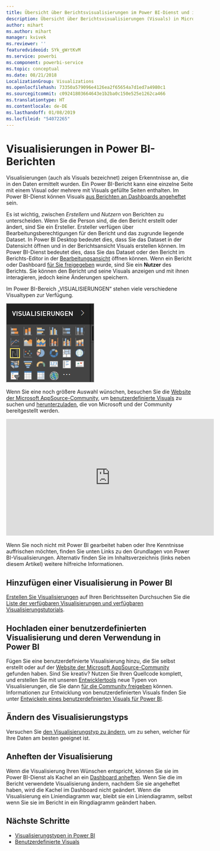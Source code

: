 ```yaml
---
title: Übersicht über Berichtsvisualisierungen im Power BI-Dienst und in Power BI Desktop
description: Übersicht über Berichtsvisualisierungen (Visuals) in Microsoft Power BI
author: mihart
ms.author: mihart
manager: kvivek
ms.reviewer: ''
featuredvideoid: SYk_gWrtKvM
ms.service: powerbi
ms.component: powerbi-service
ms.topic: conceptual
ms.date: 08/21/2018
LocalizationGroup: Visualizations
ms.openlocfilehash: 73350a579096e4126ea2f65654a7d1ed7a4980c1
ms.sourcegitcommit: c09241803664643e1b2ba0c150e525e1262ca466
ms.translationtype: HT
ms.contentlocale: de-DE
ms.lasthandoff: 01/08/2019
ms.locfileid: "54072265"
---
```

# <a name="visualizations-in-power-bi-reports"></a>Visualisierungen in Power BI-Berichten

Visualisierungen (auch als Visuals bezeichnet) zeigen Erkenntnisse an, die in den Daten ermittelt wurden. Ein Power BI-Bericht kann eine einzelne Seite mit einem Visual oder mehrere mit Visuals gefüllte Seiten enthalten. Im Power BI-Dienst können Visuals [aus Berichten an Dashboards angeheftet](../service-dashboard-pin-tile-from-report.md) sein.

Es ist wichtig, zwischen *Erstellern* und *Nutzern* von Berichten zu unterscheiden. Wenn Sie die Person sind, die den Bericht erstellt oder ändert, sind Sie ein Ersteller.  Ersteller verfügen über Bearbeitungsberechtigungen für den Bericht und das zugrunde liegende Dataset. In Power BI Desktop bedeutet dies, dass Sie das Dataset in der Datensicht öffnen und in der Berichtsansicht Visuals erstellen können. Im Power BI-Dienst bedeutet dies, dass Sie das Dataset oder den Bericht im Berichts-Editor in der [Bearbeitungsansicht](../consumer/end-user-reading-view.md) öffnen können. Wenn ein Bericht oder Dashboard [für Sie freigegeben](../consumer/end-user-shared-with-me.md) wurde, sind Sie ein **Nutzer** des Berichts. Sie können den Bericht und seine Visuals anzeigen und mit ihnen interagieren, jedoch keine Änderungen speichern.

Im Power BI-Bereich „VISUALISIERUNGEN“ stehen viele verschiedene Visualtypen zur Verfügung.

![](media/power-bi-report-visualizations/power-bi-templates.png)

Wenn Sie eine noch größere Auswahl wünschen, besuchen Sie die [Website der Microsoft AppSource-Community](https://appsource.microsoft.com), um [benutzerdefinierte Visuals](../developer/custom-visual-develop-tutorial.md) zu suchen und [herunterzuladen](https://appsource.microsoft.com/marketplace/apps?page=1&product=power-bi-visuals), die von Microsoft und der Community bereitgestellt werden.

<iframe width="560" height="315" src="https://www.youtube.com/embed/SYk_gWrtKvM?list=PL1N57mwBHtN0JFoKSR0n-tBkUJHeMP2cP" frameborder="0" allowfullscreen></iframe>


  Wenn Sie noch nicht mit Power BI gearbeitet haben oder Ihre Kenntnisse auffrischen möchten, finden Sie unten Links zu den Grundlagen von Power BI-Visualisierungen.  Alternativ finden Sie im Inhaltsverzeichnis (links neben diesem Artikel) weitere hilfreiche Informationen.

## <a name="add-a-visualization-in-power-bi"></a>Hinzufügen einer Visualisierung in Power BI

[Erstellen Sie Visualisierungen](power-bi-report-add-visualizations-i.md) auf Ihren Berichtsseiten Durchsuchen Sie die [Liste der verfügbaren Visualisierungen und verfügbaren Visualisierungstutorials](power-bi-visualization-types-for-reports-and-q-and-a.md). 

## <a name="upload-a-custom-visualization-and-use-it-in-power-bi"></a>Hochladen einer benutzerdefinierten Visualisierung und deren Verwendung in Power BI

Fügen Sie eine benutzerdefinierte Visualisierung hinzu, die Sie selbst erstellt oder auf der [Website der Microsoft AppSource-Community](https://appsource.microsoft.com/marketplace/apps?product=power-bi-visuals) gefunden haben. Sind Sie kreativ? Nutzen Sie Ihren Quellcode komplett, und erstellen Sie mit unseren [Entwicklertools](../developer/custom-visual-develop-tutorial.md) neue Typen von Visualisierungen, die Sie dann [für die Community freigeben](../developer/office-store.md) können. Informationen zur Entwicklung von benutzerdefinierten Visuals finden Sie unter [Entwickeln eines benutzerdefinierten Visuals für Power BI](../developer/custom-visual-develop-tutorial.md).

## <a name="change-the-visualization-type"></a>Ändern des Visualisierungstyps

Versuchen Sie [den Visualisierungstyp zu ändern](power-bi-report-change-visualization-type.md), um zu sehen, welcher für Ihre Daten am besten geeignet ist.

## <a name="pin-the-visualization"></a>Anheften der Visualisierung

Wenn die Visualisierung Ihren Wünschen entspricht, können Sie sie im Power BI-Dienst als Kachel an ein [Dashboard anheften](../service-dashboard-pin-tile-from-report.md). Wenn Sie die im Bericht verwendete Visualisierung ändern, nachdem Sie sie angeheftet haben, wird die Kachel im Dashboard nicht geändert. Wenn die Visualisierung ein Liniendiagramm war, bleibt sie ein Liniendiagramm, selbst wenn Sie sie im Bericht in ein Ringdiagramm geändert haben.

## <a name="next-steps"></a>Nächste Schritte

* [Visualisierungstypen in Power BI](power-bi-visualization-types-for-reports-and-q-and-a.md)
* [Benutzerdefinierte Visuals](../power-bi-custom-visuals.md)